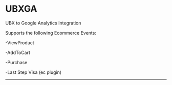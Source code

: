 # UBXGA
UBX to Google Analytics Integration

Supports the following Ecommerce Events:

-ViewProduct

-AddToCart

-Purchase

-Last Step Visa (ec plugin)

---
